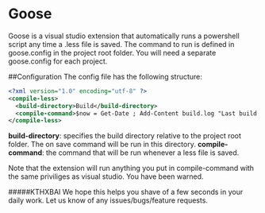 Goose
=====

Goose is a visual studio extension that automatically runs a powershell script any time a .less file is saved. The command to run is defined in goose.config in the project root folder. You will need a separate goose.config for each project. 


##Configuration
The config file has the following structure:
```xml
<?xml version="1.0" encoding="utf-8" ?>
<compile-less>
  <build-directory>Build</build-directory>
  <compile-command>$now = Get-Date ; Add-Content build.log "Last build: $now"</compile-command> 
</compile-less>
```


**build-directory**: specifies the build directory relative to the project root folder. The on save command will be run in this directory.
**compile-command**: the command that will be run whenever a less file is saved.

Note that the extension will run anything you put in compile-command with the same priviliges as visual studio. You have been warned.





#####KTHXBAI
We hope this helps you shave of a few seconds in your daily work. 
Let us know of any issues/bugs/feature requests.
